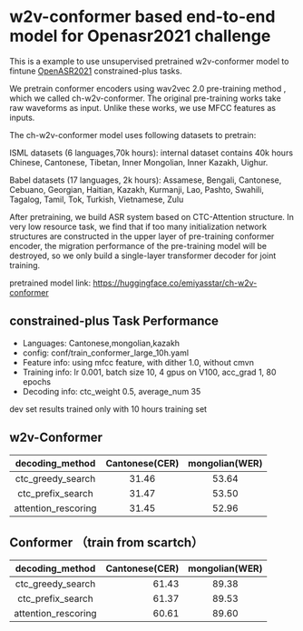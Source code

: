 # w2v-conformer based end-to-end model for Openasr2021 challenge 

This is a example to use unsupervised pretrained w2v-conformer model to fintune [OpenASR2021](https://www.nist.gov/itl/iad/mig/openasr-challenge) constrained-plus tasks.

We pretrain conformer encoders using wav2vec 2.0 pre-training method , which we called ch-w2v-conformer. The original pre-training works take raw waveforms
as input. Unlike these works, we use MFCC features as inputs.

The ch-w2v-conformer model uses following datasets to pretrain:  

ISML datasets (6 languages,70k hours): internal dataset contains 40k hours Chinese, Cantonese, Tibetan, Inner Mongolian, Inner Kazakh, Uighur.

Babel datasets (17 languages, 2k hours): Assamese, Bengali, Cantonese, Cebuano, Georgian, Haitian, Kazakh, Kurmanji, Lao, Pashto, Swahili, Tagalog, Tamil, Tok, Turkish, Vietnamese, Zulu

After pretraining, we build ASR system based on CTC-Attention structure. In very low resource task, we find that if too many initialization network structures are constructed in the upper layer of pre-training conformer encoder, the migration performance of the pre-training model will be destroyed, so we only build a single-layer transformer decoder for joint training.

pretrained model link:
https://huggingface.co/emiyasstar/ch-w2v-conformer


## constrained-plus Task Performance

* Languages: Cantonese,mongolian,kazakh
* config: conf/train_conformer_large_10h.yaml
* Feature info: using mfcc feature, with dither 1.0, without cmvn
* Training info: lr 0.001, batch size 10, 4 gpus on V100, acc_grad 1, 80 epochs
* Decoding info: ctc_weight 0.5, average_num 35

dev set results trained only with 10 hours training set 

## w2v-Conformer

|   decoding_method   | Cantonese(CER)  | mongolian(WER) | 
|:-------------------:|:----:|:----:|
|  ctc_greedy_search  | 31.46 | 53.64 |
|  ctc_prefix_search |  31.47   | 53.50 |
| attention_rescoring | 31.45 |  52.96 | 

## Conformer （train from scartch）


|   decoding_method   |  Cantonese(CER)  | mongolian(WER) |
|:-------------------:|----:|:----:|
|  ctc_greedy_search  | 61.43 | 89.38 |
|  ctc_prefix_search |  61.37   | 89.53|
| attention_rescoring | 60.61 | 89.60|